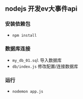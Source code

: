 ## nodejs 开发ev大事件api
### 安装依赖包
- `npm install`

### 数据库连接
- `my_db_01.sql` 导入数据库
- `db/index.js`  修改配置/连接数据库
### 运行
- `nodemon app.js`
